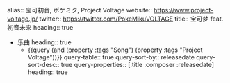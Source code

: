 alias:: 宝可初音, ポケミク, Project Voltage
website:: https://www.project-voltage.jp/
twitter:: https://twitter.com/PokeMikuVOLTAGE
title:: 宝可梦 feat. 初音未来
heading:: true

- 乐曲
  heading:: true
	- {{query (and (property :tags "Song") (property :tags "Project Voltage"))}}
	  query-table:: true
	  query-sort-by:: releasedate
	  query-sort-desc:: true
	  query-properties:: [:title :composer :releasedate]
	  heading:: true